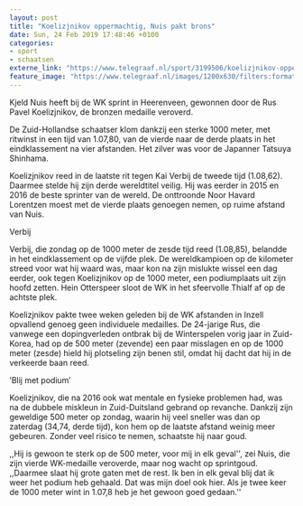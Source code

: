 ```yaml
---
layout: post
title: "Koelizjnikov oppermachtig, Nuis pakt brons"
date: Sun, 24 Feb 2019 17:48:46 +0100
categories: 
- sport 
- schaatsen 
externe_link: "https://www.telegraaf.nl/sport/3199506/koelizjnikov-oppermachtig-nuis-pakt-brons"
feature_image: "https://www.telegraaf.nl/images/1200x630/filters:format(jpeg):quality(80)/cdn-kiosk-api.telegraaf.nl/34efa48e-3858-11e9-bcd3-abd01b3ab6bd.jpg"
---
```


<p class="intro">Kjeld Nuis heeft bij de WK sprint in Heerenveen, gewonnen door de Rus Pavel Koelizjnikov, de bronzen medaille veroverd.</p> <p>De Zuid-Hollandse schaatser klom dankzij een sterke 1000 meter, met ritwinst in een tijd van 1.07,80, van de vierde naar de derde plaats in het eindklassement na vier afstanden. Het zilver was voor de Japanner Tatsuya Shinhama.</p><p>Koelizjnikov reed in de laatste rit tegen Kai Verbij de tweede tijd (1.08,62). Daarmee stelde hij zijn derde wereldtitel veilig. Hij was eerder in 2015 en 2016 de beste sprinter van de wereld. De onttroonde Noor Havard Lorentzen moest met de vierde plaats genoegen nemen, op ruime afstand van Nuis.</p><p>Verbij</p><p>Verbij, die zondag op de 1000 meter de zesde tijd reed (1.08,85), belandde in het eindklassement op de vijfde plek. De wereldkampioen op de kilometer streed voor wat hij waard was, maar kon na zijn mislukte wissel een dag eerder, ook tegen Koelizjnikov op de 1000 meter, een podiumplaats uit zijn hoofd zetten. Hein Otterspeer sloot de WK in het sfeervolle Thialf af op de achtste plek.</p><p>Koelizjnikov pakte twee weken geleden bij de WK afstanden in Inzell opvallend genoeg geen individuele medailles. De 24-jarige Rus, die vanwege een dopingverleden ontbrak bij de Winterspelen vorig jaar in Zuid-Korea, had op de 500 meter (zevende) een paar misslagen en op de 1000 meter (zesde) hield hij plotseling zijn benen stil, omdat hij dacht dat hij in de verkeerde baan reed.</p><p>’Blij met podium’</p><p>Koelizjnikov, die na 2016 ook wat mentale en fysieke problemen had, was na de dubbele miskleun in Zuid-Duitsland gebrand op revanche. Dankzij zijn geweldige 500 meter op zondag, waarin hij veel sneller was dan op zaterdag (34,74, derde tijd), kon hem op de laatste afstand weinig meer gebeuren. Zonder veel risico te nemen, schaatste hij naar goud.</p><p>,,Hij is gewoon te sterk op de 500 meter, voor mij in elk geval'', zei Nuis, die zijn vierde WK-medaille veroverde, maar nog wacht op sprintgoud. ,,Daarmee slaat hij grote gaten met de rest. Ik ben in elk geval blij dat ik weer het podium heb gehaald. Dat was mijn doel ook hier. Als je twee keer de 1000 meter wint in 1.07,8 heb je het gewoon goed gedaan.''</p>
